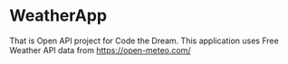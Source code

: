 # WeatherApp
That is Open API project for Code the Dream.
This application uses Free Weather API data from https://open-meteo.com/
